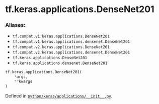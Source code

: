 <div itemscope itemtype="http://developers.google.com/ReferenceObject">
<meta itemprop="name" content="tf.keras.applications.DenseNet201" />
<meta itemprop="path" content="Stable" />
</div>

# tf.keras.applications.DenseNet201



### Aliases:

* `tf.compat.v1.keras.applications.DenseNet201`
* `tf.compat.v1.keras.applications.densenet.DenseNet201`
* `tf.compat.v2.keras.applications.DenseNet201`
* `tf.compat.v2.keras.applications.densenet.DenseNet201`
* `tf.keras.applications.DenseNet201`
* `tf.keras.applications.densenet.DenseNet201`

``` python
tf.keras.applications.DenseNet201(
    *args,
    **kwargs
)
```



Defined in [`python/keras/applications/__init__.py`](/code/stable/tensorflow/python/keras/applications/__init__.py).

<!-- Placeholder for "Used in" -->
